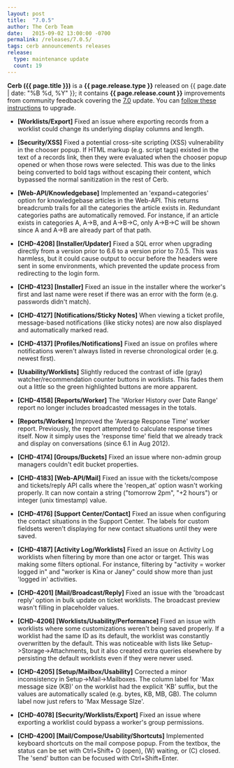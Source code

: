 ```yaml
---
layout: post
title:  "7.0.5"
author: The Cerb Team
date:   2015-09-02 13:00:00 -0700
permalink: /releases/7.0.5/
tags: cerb announcements releases
release:
  type: maintenance update
  count: 19
---
```


**Cerb ({{ page.title }})** is a **{{ page.release.type }}** released on {{ page.date | date: "%B %d, %Y" }}; it contains **{{ page.release.count }}** improvements from community feedback covering the [7.0](/releases/7.0/) update. You can [follow these instructions](/docs/upgrading/) to upgrade.

* **[Worklists/Export]** Fixed an issue where exporting records from a worklist could change its underlying display columns and length.

* **[Security/XSS]** Fixed a potential cross-site scripting (XSS) vulnerability in the chooser popup. If HTML markup (e.g. script tags) existed in the text of a records link, then they were evaluated when the chooser popup opened or when those rows were selected. This was due to the links being converted to bold tags without escaping their content, which bypassed the normal sanitization in the rest of Cerb.

* **[Web-API/Knowledgebase]** Implemented an 'expand=categories' option for knowledgebase articles in the Web-API. This returns breadcrumb trails for all the categories the article exists in. Redundant categories paths are automatically removed. For instance, if an article exists in categories A, A->B, and A->B->C, only A->B->C will be shown since A and A->B are already part of that path.

* **[CHD-4208] [Installer/Updater]** Fixed a SQL error when upgrading directly from a version prior to 6.6 to a version prior to 7.0.5. This was harmless, but it could cause output to occur before the headers were sent in some environments, which prevented the update process from redirecting to the login form.

* **[CHD-4123] [Installer]** Fixed an issue in the installer where the worker's first and last name were reset if there was an error with the form (e.g. passwords didn't match).

* **[CHD-4127] [Notifications/Sticky Notes]** When viewing a ticket profile, message-based notifications (like sticky notes) are now also displayed and automatically marked read.

* **[CHD-4137] [Profiles/Notifications]** Fixed an issue on profiles where notifications weren't always listed in reverse chronological order (e.g. newest first).

* **[Usability/Worklists]** Slightly reduced the contrast of idle (gray) watcher/recommendation counter buttons in worklists. This fades them out a little so the green highlighted buttons are more apparent.

* **[CHD-4158] [Reports/Worker]** The 'Worker History over Date Range' report no longer includes broadcasted messages in the totals.

* **[Reports/Workers]** Improved the 'Average Response Time' worker report. Previously, the report attempted to calculate response times itself. Now it simply uses the 'response time' field that we already track and display on conversations (since 6.1 in Aug 2012).

* **[CHD-4174] [Groups/Buckets]** Fixed an issue where non-admin group managers couldn't edit bucket properties.

* **[CHD-4183] [Web-API/Mail]** Fixed an issue with the tickets/compose and tickets/reply API calls where the 'reopen_at' option wasn't working properly. It can now contain a string ("tomorrow 2pm", "+2 hours") or integer (unix timestamp) value.

* **[CHD-4176] [Support Center/Contact]** Fixed an issue when configuring the contact situations in the Support Center. The labels for custom fieldsets weren't displaying for new contact situations until they were saved.

* **[CHD-4187] [Activity Log/Worklists]** Fixed an issue on Activity Log worklists when filtering by more than one actor or target. This was making some filters optional. For instance, filtering by "activity = worker logged in" and "worker is Kina or Janey" could show more than just 'logged in' activities.

* **[CHD-4201] [Mail/Broadcast/Reply]** Fixed an issue with the 'broadcast reply' option in bulk update on ticket worklists. The broadcast preview wasn't filling in placeholder values.

* **[CHD-4206] [Worklists/Usability/Performance]** Fixed an issue with worklists where some customizations weren't being saved properly. If a worklist had the same ID as its default, the worklist was constantly overwritten by the default. This was noticeable with lists like Setup->Storage->Attachments, but it also created extra queries elsewhere by persisting the default worklists even if they were never used.

* **[CHD-4205] [Setup/Mailbox/Usability]** Corrected a minor inconsistency in Setup->Mail->Mailboxes. The column label for 'Max message size (KB)' on the worklist had the explicit 'KB' suffix, but the values are automatically scaled (e.g. bytes, KB, MB, GB). The column label now just refers to 'Max Message SIze'.

* **[CHD-4078] [Security/Worklists/Export]** Fixed an issue where exporting a worklist could bypass a worker's group permissions.

* **[CHD-4200] [Mail/Compose/Usability/Shortcuts]** Implemented keyboard shortcuts on the mail compose popup. From the textbox, the status can be set with Ctrl+Shift+ O (open), (W) waiting, or (C) closed. The 'send' button can be focused with Ctrl+Shift+Enter.